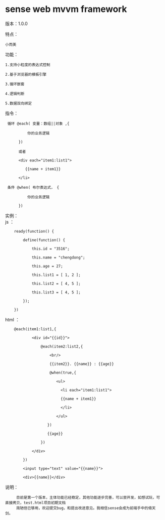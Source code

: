 # sense web mvvm framework

版本：1.0.0   

特点：   

    小而美  
    
功能：  

    1.支持小粒度的表达式控制  
    
    2.基于浏览器的模板引擎  
    
    3.循环嵌套  
    
    4.逻辑判断  
    
    5.数据双向绑定
    
指令：

     循环 @each( 变量：数组||对象 ,{  
     
              你的业务逻辑  
              
          })   
          
          或者   
          
          <div each="item1:list1">   
          
             {{name + item1}}  
             
          </li>   
          
     条件 @when( 布尔表达式， {   
     
              你的业务逻辑   
              
          })    
实例：  
  js   ：   
  
        ready(function() {  
        
        	define(function() {   
        	
        		this.id = "3516";   
        		
        		this.name = "chengdong";   
        		
        		this.age = 27;   
        		
        		this.list1 = [ 1, 2 ];   
        		
        		this.list2 = [ 4, 5 ];  
        		
        		this.list3 = [ 4, 5 ];  
        		
        	});   
        	
        })   
        
  html ：    
  
        @each(item1:list1,{  
        
        		<div id="{{id}}">  
        		
        			@each(item2:list2,{   
        			
        			    <br/>   
        			    
        			    {{item2}}. {{name}} : {{age}}   
        			    
        			    @when(true,{   
        			    
        			       <ul>   
        			       
        			         <li each="item1:list1">   
        			         
        			         {{name + item1}}   
        			         
        			         </li>   
        			         
        			       </ul>   
        			       
        			   })   
        			   
        			   {{age}}   
        			   
        			})   
        			
        		</div>   
        		
        	})   
        	
        	<input type="text" value="{{name}}">    
        	
        	<div>{{name}}</div>    
        	
说明：  
 
         目前是第一个版本，主体功能已经稳定，其他功能逐步完善，可以尝开发，如想试玩，可直接拷贝，test.html项目初期文档
         简陋但已够用，欢迎提交bug，和提出改进意见。我相信sense会成为前端手中的倚天剑。



